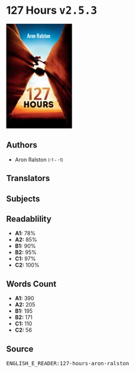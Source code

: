 # 127 Hours <kbd>v2.5.3</kbd>

![](./cover.medium.jpg "")

## Authors


 - Aron Ralston <small>(-1 - -1)</small>

## Translators



## Subjects



## Readablility


 - **A1:** 78%
 - **A2:** 85%
 - **B1:** 90%
 - **B2:** 95%
 - **C1:** 97%
 - **C2:** 100%

## Words Count


 - **A1:** 390
 - **A2:** 205
 - **B1:** 195
 - **B2:** 171
 - **C1:** 110
 - **C2:** 56

## Source


<kbd>ENGLISH_E_READER:127-hours-aron-ralston</kbd>
